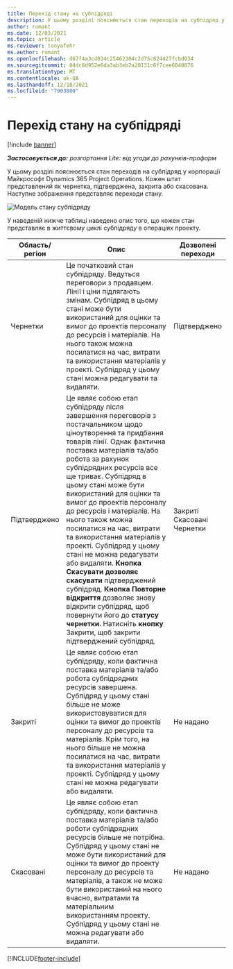 ```yaml
---
title: Перехід стану на субпідряді
description: У цьому розділі пояснюється стан переходів на субпідряд у корпорації Dynamics 365 Project Operations Майкрософт, як субпідряд створюється, виконується та закрито.
author: rumant
ms.date: 12/03/2021
ms.topic: article
ms.reviewer: tonyafehr
ms.author: rumant
ms.openlocfilehash: d67f4a3cd834c25462304c2d75c824427fcbd034
ms.sourcegitcommit: 04dc8d952e6da3ab3eb2a20131c6f7cee6040876
ms.translationtype: MT
ms.contentlocale: uk-UA
ms.lasthandoff: 12/10/2021
ms.locfileid: "7903800"
---
```

# <a name="state-transitions-on-a-subcontract"></a>Перехід стану на субпідряді 

[!include [banner](../../includes/dataverse-preview.md)]

_**Застосовується до:** розгортання Lite: від угоди до рахунків-проформ_

У цьому розділі пояснюється стан переходів на субпідряд у корпорації Майкрософт Dynamics 365 Project Operations. Кожен штат представлений як чернетка, підтверджена, закрита або скасована. Наступне зображення представляє переходи стану.

![Модель стану субпідряду](../media/SubconStates.png)  

У наведеній нижче таблиці наведено опис того, що кожен стан представляє в життєвому циклі субпідряду в операціях проекту.

| Область/регіон | Опис | Дозволені переходи |
| --- | --- | --- |
| Чернетки | Це початковий стан субпідряду. Ведуться переговори з продавцем. Лінії і ціни підлягають змінам. Субпідряд в цьому стані може бути використаний для оцінки та вимог до проектів персоналу до ресурсів і матеріалів. На нього також можна посилатися на час, витрати та використання матеріалів у проекті. Субпідряд у цьому стані можна редагувати та видаляти. | Підтверджено |
| Підтверджено | Це являє собою етап субпідряду після завершення переговорів з постачальником щодо ціноутворення та придбання товарів лінії. Однак фактична поставка матеріалів та/або робота за рахунок субпідрядних ресурсів все ще триває. Субпідряд в цьому стані може бути використаний для оцінки та вимог до проектів персоналу до ресурсів і матеріалів. На нього також можна посилатися на час, витрати та використання матеріалів у проекті. Субпідряд у цьому стані не можна редагувати або видаляти. **Кнопка Скасувати дозволяє скасувати** підтверджений субпідряд. **Кнопка Повторне відкриття** дозволяє знову відкрити субпідряд, щоб повернути його до **статусу чернетки.** Натисніть **кнопку** Закрити, щоб закрити підтверджений субпідряд. | Закриті <br> Скасовані <br> Чернетки |
| Закриті | Це являє собою етап субпідряду, коли фактична поставка матеріалів та/або робота субпідрядних ресурсів завершена. Субпідряд у цьому стані більше не може використовуватися для оцінки та вимог до проектів персоналу до ресурсів та матеріалів. Крім того, на нього більше не можна посилатися на час, витрати та використання матеріалів у проекті. Субпідряд у цьому стані не можна редагувати або видаляти. | Не надано |
| Скасовані | Це являє собою етап субпідряду, коли фактична поставка матеріалів та/або роботи субпідрядних ресурсів більше не потрібна. Субпідряд у цьому стані не може бути використаний для оцінки та вимог до проекту персоналу до ресурсів та матеріалів, а також не може бути використаний на нього вчасно, витратами та матеріальним використанням проекту. Субпідряд у цьому стані не можна редагувати або видаляти. | Не надано |


[!INCLUDE[footer-include](../../includes/footer-banner.md)]

